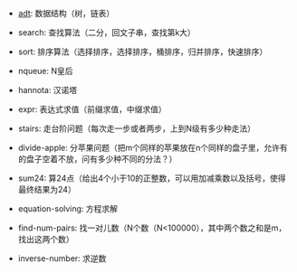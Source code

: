 - [adt](./adt): 数据结构（树，链表）
- search: 查找算法（二分，回文子串，查找第k大）
- sort: 排序算法（选择排序，选择排序，桶排序，归并排序，快速排序）

- nqueue: N皇后
- hannota: 汉诺塔
- expr: 表达式求值（前缀求值，中缀求值）
- stairs: 走台阶问题（每次走一步或者两步，上到N级有多少种走法）
- divide-apple: 分苹果问题（把m个同样的苹果放在n个同样的盘子里，允许有的盘子空着不放，问有多少种不同的分法？）
- sum24: 算24点（给出4个小于10的正整数，可以用加减乘数以及括号，使得最终结果为24）
- equation-solving: 方程求解
- find-num-pairs: 找一对儿数（N个数（N<100000），其中两个数之和是m，找出这两个数）
- inverse-number: 求逆数